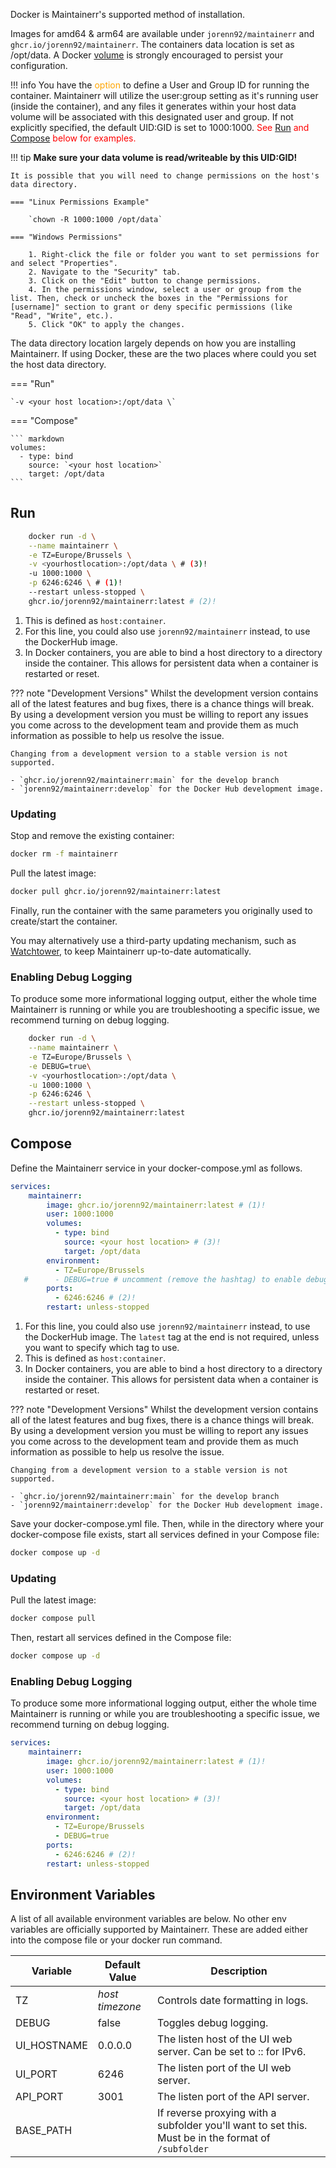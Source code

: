 
Docker is Maintainerr's supported method of installation.

Images for amd64 & arm64 are available under `jorenn92/maintainerr` and `ghcr.io/jorenn92/maintainerr`.
The containers data location is set as /opt/data. A Docker [volume][tooltip] is strongly encouraged to persist your configuration.

[tooltip]: https://docs.docker.com/storage/volumes/#start-a-container-with-a-volume "Click here to be taken to the Docker documentation page on volumes."

!!! info
    You have the <font color="orange"> option </font> to define a User and Group ID for running the container. Maintainerr will utilize the user:group setting as it's running user (inside the container), and any files it generates within your host data volume will be associated with this designated user and group. If not explicitly specified, the default UID:GID is set to 1000:1000.
    <font color="red">See [Run](#run) and [Compose](#compose) below for examples.</font>

!!! tip
    **Make sure your data volume is read/writeable by this UID:GID!**

    It is possible that you will need to change permissions on the host's data directory.

    === "Linux Permissions Example"

        `chown -R 1000:1000 /opt/data`

    === "Windows Permissions"

        1. Right-click the file or folder you want to set permissions for and select "Properties".
        2. Navigate to the "Security" tab.
        3. Click on the "Edit" button to change permissions.
        4. In the permissions window, select a user or group from the list. Then, check or uncheck the boxes in the "Permissions for [username]" section to grant or deny specific permissions (like "Read", "Write", etc.).
        5. Click "OK" to apply the changes.

The data directory location largely depends on how you are installing Maintainerr. If using Docker, these are the two places where could you set the host data directory.

=== "Run"

    `-v <your host location>:/opt/data \`

=== "Compose"

    ``` markdown
    volumes:
      - type: bind
        source: `<your host location>`
        target: /opt/data
    ```   

## Run

``` {.bash .annotate}
    docker run -d \
    --name maintainerr \
    -e TZ=Europe/Brussels \
    -v <yourhostlocation>:/opt/data \ # (3)!
    -u 1000:1000 \
    -p 6246:6246 \ # (1)!
    --restart unless-stopped \
    ghcr.io/jorenn92/maintainerr:latest # (2)!
```

1. This is defined as `host:container`.
2. For this line, you could also use `jorenn92/maintainerr` instead, to use the DockerHub image.
3. In Docker containers, you are able to bind a host directory to a directory inside the container. This allows for persistent data when a container is restarted or reset.

??? note "Development Versions"
    Whilst the development version contains all of the latest features and bug fixes, there is a chance things will break. By using a development version you must be willing to report any issues you come across to the development team and provide them as much information as possible to help us resolve the issue.

    Changing from a development version to a stable version is not supported.

    - `ghcr.io/jorenn92/maintainerr:main` for the develop branch
    - `jorenn92/maintainerr:develop` for the Docker Hub development image.

### Updating

Stop and remove the existing container:

```bash
docker rm -f maintainerr
```

Pull the latest image:

```bash
docker pull ghcr.io/jorenn92/maintainerr:latest
```

Finally, run the container with the same parameters you originally used to create/start the container.

You may alternatively use a third-party updating mechanism, such as [Watchtower](https://github.com/containrrr/watchtower), to keep Maintainerr up-to-date automatically.

### Enabling Debug Logging

To produce some more informational logging output, either the whole time Maintainerr is running or while you are troubleshooting a specific issue, we recommend turning on debug logging.

``` bash hl_lines="4"
    docker run -d \
    --name maintainerr \
    -e TZ=Europe/Brussels \
    -e DEBUG=true\
    -v <yourhostlocation>:/opt/data \
    -u 1000:1000 \
    -p 6246:6246 \
    --restart unless-stopped \
    ghcr.io/jorenn92/maintainerr:latest
```

## Compose

Define the Maintainerr service in your docker-compose.yml as follows.

``` yaml {.annotate}
services:
    maintainerr:
        image: ghcr.io/jorenn92/maintainerr:latest # (1)!
        user: 1000:1000
        volumes:
          - type: bind
            source: <your host location> # (3)!
            target: /opt/data
        environment:
          - TZ=Europe/Brussels
   #      - DEBUG=true # uncomment (remove the hashtag) to enable debug logs
        ports:
          - 6246:6246 # (2)!
        restart: unless-stopped
```

1. For this line, you could also use `jorenn92/maintainerr` instead, to use the DockerHub image. The `latest` tag at the end is not required, unless you want to specify which tag to use.
2. This is defined as `host:container`.
3. In Docker containers, you are able to bind a host directory to a directory inside the container. This allows for persistent data when a container is restarted or reset.

??? note "Development Versions"
    Whilst the development version contains all of the latest features and bug fixes, there is a chance things will break. By using a development version you must be willing to report any issues you come across to the development team and provide them as much information as possible to help us resolve the issue.

    Changing from a development version to a stable version is not supported.

    - `ghcr.io/jorenn92/maintainerr:main` for the develop branch
    - `jorenn92/maintainerr:develop` for the Docker Hub development image.

Save your docker-compose.yml file.
Then, while in the directory where your docker-compose file exists, start all services defined in your Compose file:

```bash
docker compose up -d
```

### Updating

Pull the latest image:

```bash
docker compose pull
```

Then, restart all services defined in the Compose file:

```bash
docker compose up -d
```

### Enabling Debug Logging

To produce some more informational logging output, either the whole time Maintainerr is running or while you are troubleshooting a specific issue, we recommend turning on debug logging.

``` yaml hl_lines="9-11"
services:
    maintainerr:
        image: ghcr.io/jorenn92/maintainerr:latest # (1)!
        user: 1000:1000
        volumes:
          - type: bind
            source: <your host location> # (3)!
            target: /opt/data
        environment:
          - TZ=Europe/Brussels
          - DEBUG=true
        ports:
          - 6246:6246 # (2)!
        restart: unless-stopped
```

## Environment Variables

A list of all available environment variables are below. No other env variables are officially supported by Maintainerr. These are added either into the compose file or your docker run command.

| Variable | Default Value | Description |
|----------|-------|----------|
| TZ | *host timezone* | Controls date formatting in logs. |
| DEBUG | false | Toggles debug logging. |
| UI_HOSTNAME | 0.0.0.0 | The listen host of the UI web server. Can be set to :: for IPv6. |
| UI_PORT | 6246 | The listen port of the UI web server. |
| API_PORT | 3001 | The listen port of the API server. |
| BASE_PATH || If reverse proxying with a subfolder you'll want to set this. Must be in the format of `/subfolder` |
